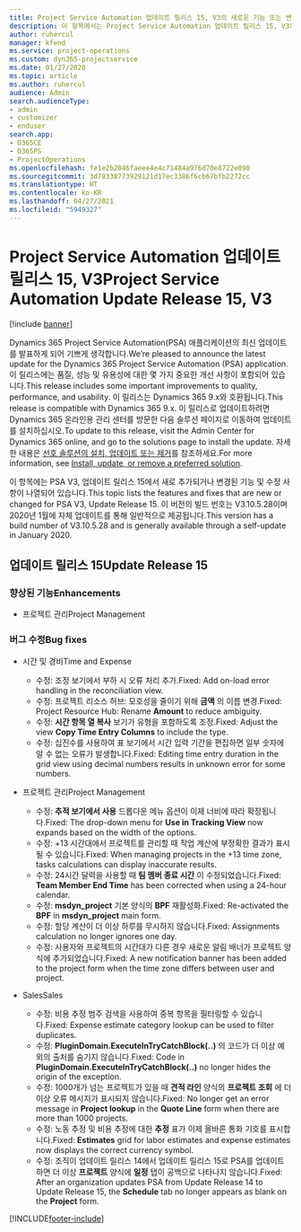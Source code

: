 ```yaml
---
title: Project Service Automation 업데이트 릴리스 15, V3의 새로운 기능 또는 변경된 기능
description: 이 항목에서는 Project Service Automation 업데이트 릴리스 15, V3의 새로운 기능에 대한 정보를 제공합니다.
author: ruhercul
manager: kfend
ms.service: project-operations
ms.custom: dyn365-projectservice
ms.date: 01/27/2020
ms.topic: article
ms.author: ruhercul
audience: Admin
search.audienceType:
- admin
- customizer
- enduser
search.app:
- D365CE
- D365PS
- ProjectOperations
ms.openlocfilehash: fe1e2b2046faeee4e4c71484a976d70e8722e090
ms.sourcegitcommit: 3d78338773929121d17ec3386f6cb67bfb2272cc
ms.translationtype: HT
ms.contentlocale: ko-KR
ms.lasthandoff: 04/27/2021
ms.locfileid: "5949327"
---
```

# <a name="project-service-automation-update-release-15-v3"></a><span data-ttu-id="5d033-103">Project Service Automation 업데이트 릴리스 15, V3</span><span class="sxs-lookup"><span data-stu-id="5d033-103">Project Service Automation Update Release 15, V3</span></span>

[!include [banner](../includes/psa-now-project-operations.md)]

<span data-ttu-id="5d033-104">Dynamics 365 Project Service Automation(PSA) 애플리케이션의 최신 업데이트를 발표하게 되어 기쁘게 생각합니다.</span><span class="sxs-lookup"><span data-stu-id="5d033-104">We’re pleased to announce the latest update for the Dynamics 365 Project Service Automation (PSA) application.</span></span> <span data-ttu-id="5d033-105">이 릴리스에는 품질, 성능 및 유용성에 대한 몇 가지 중요한 개선 사항이 포함되어 있습니다.</span><span class="sxs-lookup"><span data-stu-id="5d033-105">This release includes some important improvements to quality, performance, and usability.</span></span> <span data-ttu-id="5d033-106">이 릴리스는 Dynamics 365 9.x와 호환됩니다.</span><span class="sxs-lookup"><span data-stu-id="5d033-106">This release is compatible with Dynamics 365 9.x.</span></span> <span data-ttu-id="5d033-107">이 릴리스로 업데이트하려면 Dynamics 365 온라인용 관리 센터를 방문한 다음 솔루션 페이지로 이동하여 업데이트를 설치하십시오.</span><span class="sxs-lookup"><span data-stu-id="5d033-107">To update to this release, visit the Admin Center for Dynamics 365 online, and go to the solutions page to install the update.</span></span> <span data-ttu-id="5d033-108">자세한 내용은 [선호 솔루션의 설치, 업데이트 또는 제거](/power-platform/admin/install-remove-preferred-solution)를 참조하세요.</span><span class="sxs-lookup"><span data-stu-id="5d033-108">For more information, see [Install, update, or remove a preferred solution](/power-platform/admin/install-remove-preferred-solution).</span></span>

<span data-ttu-id="5d033-109">이 항목에는 PSA V3, 업데이트 릴리스 15에서 새로 추가되거나 변경된 기능 및 수정 사항이 나열되어 있습니다.</span><span class="sxs-lookup"><span data-stu-id="5d033-109">This topic lists the features and fixes that are new or changed for PSA V3, Update Release 15.</span></span> <span data-ttu-id="5d033-110">이 버전의 빌드 번호는 V3.10.5.28이며 2020년 1월에 자체 업데이트를 통해 일반적으로 제공됩니다.</span><span class="sxs-lookup"><span data-stu-id="5d033-110">This version has a build number of V3.10.5.28 and is generally available through a self-update in January 2020.</span></span>

## <a name="update-release-15"></a><span data-ttu-id="5d033-111">업데이트 릴리스 15</span><span class="sxs-lookup"><span data-stu-id="5d033-111">Update Release 15</span></span> 

### <a name="enhancements"></a><span data-ttu-id="5d033-112">향상된 기능</span><span class="sxs-lookup"><span data-stu-id="5d033-112">Enhancements</span></span>

- <span data-ttu-id="5d033-113">프로젝트 관리</span><span class="sxs-lookup"><span data-stu-id="5d033-113">Project Management</span></span>

### <a name="bug-fixes"></a><span data-ttu-id="5d033-114">버그 수정</span><span class="sxs-lookup"><span data-stu-id="5d033-114">Bug fixes</span></span>

- <span data-ttu-id="5d033-115">시간 및 경비</span><span class="sxs-lookup"><span data-stu-id="5d033-115">Time and Expense</span></span>

  - <span data-ttu-id="5d033-116">수정: 조정 보기에서 부하 시 오류 처리 추가.</span><span class="sxs-lookup"><span data-stu-id="5d033-116">Fixed: Add on-load error handling in the reconciliation view.</span></span>
  - <span data-ttu-id="5d033-117">수정: 프로젝트 리소스 허브: 모호성을 줄이기 위해 **금액** 의 이름 변경.</span><span class="sxs-lookup"><span data-stu-id="5d033-117">Fixed: Project Resource Hub: Rename **Amount** to reduce ambiguity.</span></span>
  - <span data-ttu-id="5d033-118">수정: **시간 항목 열 복사** 보기가 유형을 포함하도록 조정.</span><span class="sxs-lookup"><span data-stu-id="5d033-118">Fixed: Adjust the view **Copy Time Entry Columns** to include the type.</span></span>
  - <span data-ttu-id="5d033-119">수정: 십진수를 사용하여 표 보기에서 시간 입력 기간을 편집하면 일부 숫자에 알 수 없는 오류가 발생합니다.</span><span class="sxs-lookup"><span data-stu-id="5d033-119">Fixed: Editing time entry duration in the grid view using decimal numbers results in unknown error for some numbers.</span></span>

- <span data-ttu-id="5d033-120">프로젝트 관리</span><span class="sxs-lookup"><span data-stu-id="5d033-120">Project Management</span></span>

  - <span data-ttu-id="5d033-121">수정: **추적 보기에서 사용** 드롭다운 메뉴 옵션이 이제 너비에 따라 확장됩니다.</span><span class="sxs-lookup"><span data-stu-id="5d033-121">Fixed: The drop-down menu for **Use in Tracking View** now expands based on the width of the options.</span></span>
  - <span data-ttu-id="5d033-122">수정: +13 시간대에서 프로젝트를 관리할 때 작업 계산에 부정확한 결과가 표시될 수 있습니다.</span><span class="sxs-lookup"><span data-stu-id="5d033-122">Fixed: When managing projects in the +13 time zone, tasks calculations can display inaccurate results.</span></span>
  - <span data-ttu-id="5d033-123">수정: 24시간 달력을 사용할 때 **팀 멤버 종료 시간** 이 수정되었습니다.</span><span class="sxs-lookup"><span data-stu-id="5d033-123">Fixed: **Team Member End Time** has been corrected when using a 24-hour calendar.</span></span>
  - <span data-ttu-id="5d033-124">수정: **msdyn_project** 기본 양식의 **BPF** 재활성화.</span><span class="sxs-lookup"><span data-stu-id="5d033-124">Fixed: Re-activated the **BPF** in **msdyn_project** main form.</span></span>
  - <span data-ttu-id="5d033-125">수정: 할당 계산이 더 이상 하루를 무시하지 않습니다.</span><span class="sxs-lookup"><span data-stu-id="5d033-125">Fixed: Assignments calculation no longer ignores one day.</span></span>
  - <span data-ttu-id="5d033-126">수정: 사용자와 프로젝트의 시간대가 다른 경우 새로운 알림 배너가 프로젝트 양식에 추가되었습니다.</span><span class="sxs-lookup"><span data-stu-id="5d033-126">Fixed: A new notification banner has been added to the project form when the time zone differs between user and project.</span></span>

- <span data-ttu-id="5d033-127">Sales</span><span class="sxs-lookup"><span data-stu-id="5d033-127">Sales</span></span>

  - <span data-ttu-id="5d033-128">수정: 비용 추정 범주 검색을 사용하여 중복 항목을 필터링할 수 있습니다.</span><span class="sxs-lookup"><span data-stu-id="5d033-128">Fixed: Expense estimate category lookup can be used to filter duplicates.</span></span>
  - <span data-ttu-id="5d033-129">수정: **PluginDomain.ExecuteInTryCatchBlock(..)** 의 코드가 더 이상 예외의 출처를 숨기지 않습니다.</span><span class="sxs-lookup"><span data-stu-id="5d033-129">Fixed: Code in **PluginDomain.ExecuteInTryCatchBlock(..)** no longer hides the origin of the exception.</span></span>
  - <span data-ttu-id="5d033-130">수정: 1000개가 넘는 프로젝트가 있을 때 **견적 라인** 양식의 **프로젝트 조회** 에 더 이상 오류 메시지가 표시되지 않습니다.</span><span class="sxs-lookup"><span data-stu-id="5d033-130">Fixed: No longer get an error message in **Project lookup** in the **Quote Line** form when there are more than 1000 projects.</span></span>
  - <span data-ttu-id="5d033-131">수정: 노동 추정 및 비용 추정에 대한 **추정** 표가 이제 올바른 통화 기호를 표시합니다.</span><span class="sxs-lookup"><span data-stu-id="5d033-131">Fixed: **Estimates** grid for labor estimates and expense estimates now displays the correct currency symbol.</span></span>
  - <span data-ttu-id="5d033-132">수정: 조직이 업데이트 릴리스 14에서 업데이트 릴리스 15로 PSA를 업데이트하면 더 이상 **프로젝트** 양식에 **일정** 탭이 공백으로 나타나지 않습니다.</span><span class="sxs-lookup"><span data-stu-id="5d033-132">Fixed: After an organization updates PSA from Update Release 14 to Update Release 15, the **Schedule** tab no longer appears as blank on the **Project** form.</span></span>


[!INCLUDE[footer-include](../includes/footer-banner.md)]